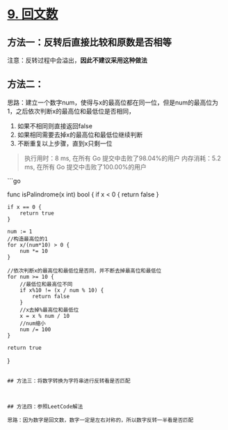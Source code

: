 # [9. 回文数](https://leetcode-cn.com/problems/palindrome-number/)

## 方法一：反转后直接比较和原数是否相等

注意：反转过程中会溢出，**因此不建议采用这种做法**

## 方法二：

思路：建立一个数字num，使得与x的最高位都在同一位，但是num的最高位为1，之后依次判断x的最高位和最低位是否相同，

1. 如果不相同则直接返回false
2. 如果相同需要去掉x的最高位和最低位继续判断
3. 不断重复以上步骤，直到x只剩一位



> 执行用时：8 ms, 在所有 Go 提交中击败了98.04%的用户
> 		内存消耗：5.2 ms, 在所有 Go 提交中击败了100.00%的用户


​```go

func isPalindrome(x int) bool {
	if x < 0 {
		return false
	}

	if x == 0 {
		return true
	}

	num := 1
	//构造最高位的1
	for x/(num*10) > 0 {
		num *= 10
	}

	//依次判断x的最高位和最低位是否同，并不断去掉最高位和最低位
	for num >= 10 {
		//最低位和最高位不同
		if x%10 != (x / num % 10) {
			return false
		}
		//x去掉%最高位和最低位
		x = x % num / 10
		//num缩小
		num /= 100
	}

	return true
}

```

## 方法三：将数字转换为字符串进行反转看是否匹配



## 方法四：参照LeetCode解法

思路：因为数字是回文数，数字一定是左右对称的，所以数字反转一半看是否匹配

